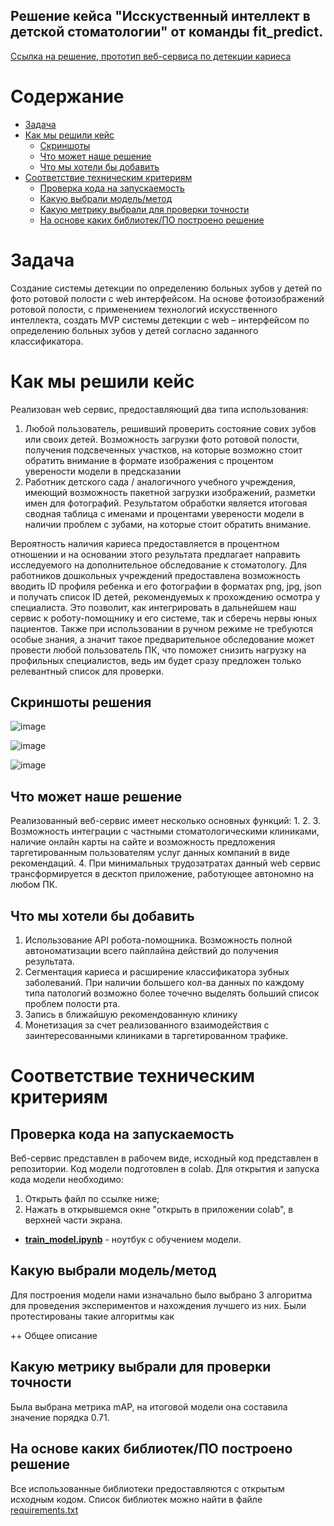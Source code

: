 ## Решение кейса "Исскуственный интеллект в детской стоматологии" от команды **fit_predict**. 

[Ссылка на решение, прототип веб-сервиса по детекции кариеса](https://sekai-no-uragawa-aihack-ufo-app-16dmut.streamlitapp.com/)

# Содержание

- [Задача](#task1)
- [Как мы решили кейс](#task2)
    - [Скриншоты](#task2_1)
    - [Что может наше решение](#task2_2)
    - [Что мы хотели бы добавить](#task2_3)
- [Соответствие техническим критериям](#task4)
    - [Проверка кода на запускаемость](#task4_1)
    - [Какую выбрали модель/метод](#task4_2)
    - [Какую метрику выбрали для проверки точности](#task4_3)
    - [На основе каких библиотек/ПО построено решение](#task4_5)

# Задача <a class="anchor" id="task1"></a>
Создание системы детекции по определению больных зубов у детей по фото ротовой полости с web интерфейсом.
На основе фотоизображений ротовой полости, с применением технологий искусственного интеллекта, создать MVP системы детекции с web – интерфейсом по определению больных зубов у детей согласно заданного классификатора.

# Как мы решили кейс <a class="anchor" id="task2"></a>
Реализован web сервис, предоставляющий два типа использования:
1. Любой пользователь, решивший проверить состояние сових зубов или своих детей. Возможность загрузки фото ротовой полости, получения подсвеченных участков, на которые возможно стоит обратить внимание в формате изображения с процентом уверености модели в предсказании
2. Работник детского сада / аналогичного учебного учреждения, имеющий возможность пакетной загрузки изображений, разметки имен для фотографий. Результатом обработки является итоговая сводная таблица с именами и процентами уверености модели в наличии проблем с зубами, на которые стоит обратить внимание.

Вероятность наличия кариеса предоставляется в процентном отношении и на основании этого результата предлагает направить исследуемого на дополнительное обследование к стоматологу. Для работников дошкольных учреждений предоставлена возможность вводить ID профиля ребенка и его фотографии в форматах png, jpg, json и получать список ID детей, рекомендуемых к прохождению осмотра у специалиста. Это позволит, как интегрировать в дальнейшем наш сервис к роботу-помощнику и его системе, так и сберечь нервы юных пациентов. 
Также при использовании в ручном режиме не требуются особые знания, а значит такое предварительное обследование может провести любой пользователь ПК, что поможет снизить нагрузку на профильных специалистов, ведь им будет сразу предложен только релевантный список для проверки.

## Скриншоты решения <a class="anchor" id="task2_1"></a>
![image](https://user-images.githubusercontent.com/96841762/175793358-603fdf02-7550-4e07-b136-866c86039b39.png)

![image](https://user-images.githubusercontent.com/96841762/175793361-fbe11fc9-6c92-4163-b2a1-9d1bf282087d.png)

![image](https://user-images.githubusercontent.com/96841762/175793368-e9ff3238-5149-41d2-8717-962c3e6c4ec5.png)


## Что может наше решение <a class="anchor" id="task2_2"></a>
Реализованный веб-сервис имеет несколько основных функций:
1. 
2.
3. Возможность интеграции с частными стоматологическими клиниками, наличие онлайн карты на сайте и возможность предложения таргетированным пользователям услуг данных компаний в виде рекомендаций.
4. При минимальных трудозатратах данный web сервис трансформируется в десктоп приложение, работующее автономно на любом ПК.

## Что мы хотели бы добавить <a class="anchor" id="task2_3"></a>
1. Использование API робота-помощника. Возможность полной автономатизации всего пайплайна действий до получения результата.
2. Сегментация кариеса и расширение классификатора зубных заболеваний. При наличии большего кол-ва данных по каждому типа патологий возможно более точечно выделять больший список проблем полости рта.
3. Запись в ближайшую рекомендованную клинику
4. Монетизация за счет реализованного взаимодействия с заинтересованными клиниками в таргетированном трафике.

# Соответствие техническим критериям <a class="anchor" id="task4"></a>

## Проверка кода на запускаемость <a class="anchor" id="task4_1"></a>
Веб-сервис представлен в рабочем виде, исходный код представлен в репозитории. Код модели подготовлен в colab. Для открытия и запуска кода модели необходимо:
1. Открыть файл по ссылке ниже;
2. Нажать в открывшемся окне "открыть в приложении colab", в верхней части экрана.

- **[train_model.ipynb](![image](https://user-images.githubusercontent.com/96841762/175793356-41955a21-c01a-471c-ae9e-46608ed983bd.png)
)** - ноутбук с обучением модели.

## Какую выбрали модель/метод <a class="anchor" id="task4_2"></a>
Для построения модели нами изначально было выбрано 3 алгоритма для проведения экспериментов и нахождения лучшего из них. Были протестированы такие алгоритмы как 

++ Общее описание

## Какую метрику выбрали для проверки точности <a class="anchor" id="task4_3"></a>
Была выбрана метрика mAP, на итоговой модели она составила значение порядка 0.71.


## На основе каких библиотек/ПО построено решение  <a class="anchor" id="task4_5"></a>
Все использованные библиотеки предоставляются с открытым исходным кодом. Список библиотек можно найти в файле [requirements.txt](https://github.com/Sekai-no-uragawa/aihack/blob/main/requirements.txt)
